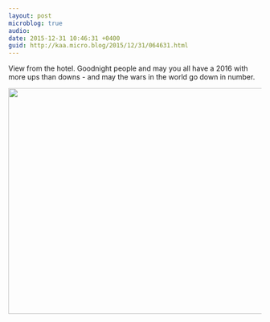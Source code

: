 ```yaml
---
layout: post
microblog: true
audio: 
date: 2015-12-31 10:46:31 +0400
guid: http://kaa.micro.blog/2015/12/31/064631.html
---
```

View from the hotel. Goodnight people and may you all have a 2016 with more ups than downs - and may the wars in the world go down in number.

<img src="https://www.kaa.bz/uploads/2018/608705e147.jpg" width="600" height="450" />
